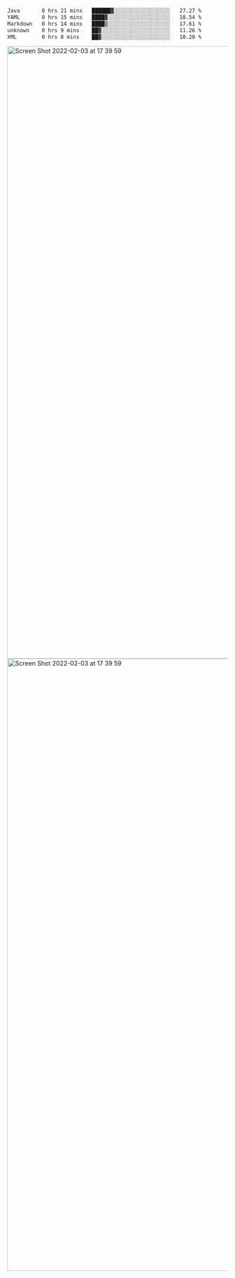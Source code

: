 <!--START_SECTION:waka-->

```txt
Java       0 hrs 21 mins   ██████▓░░░░░░░░░░░░░░░░░░   27.27 %
YAML       0 hrs 15 mins   ████▓░░░░░░░░░░░░░░░░░░░░   18.54 %
Markdown   0 hrs 14 mins   ████▒░░░░░░░░░░░░░░░░░░░░   17.61 %
unknown    0 hrs 9 mins    ██▓░░░░░░░░░░░░░░░░░░░░░░   11.26 %
XML        0 hrs 8 mins    ██▓░░░░░░░░░░░░░░░░░░░░░░   10.20 %
```

<!--END_SECTION:waka-->

<img width="1400" alt="Screen Shot 2022-02-03 at 17 39 59" src="https://user-images.githubusercontent.com/45716542/152387304-f2b60485-53a6-4f4b-a818-5cefb1b0c0ae.png">
<img width="1400" alt="Screen Shot 2022-02-03 at 17 39 59" src="https://user-images.githubusercontent.com/45716542/152387273-ea5cdf21-2a45-44da-8bef-00c1763b1d42.png">
